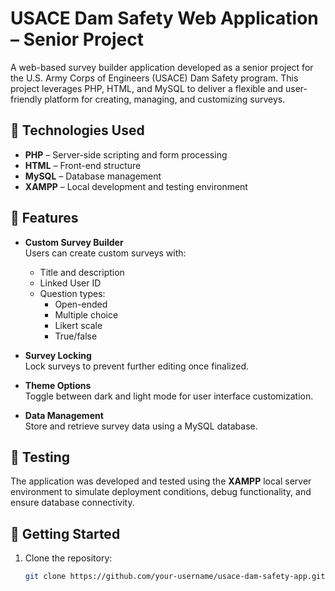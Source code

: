# USACE Dam Safety Web Application – Senior Project

A web-based survey builder application developed as a senior project for the U.S. Army Corps of Engineers (USACE) Dam Safety program. This project leverages PHP, HTML, and MySQL to deliver a flexible and user-friendly platform for creating, managing, and customizing surveys.

## 🔧 Technologies Used

- **PHP** – Server-side scripting and form processing
- **HTML** – Front-end structure
- **MySQL** – Database management
- **XAMPP** – Local development and testing environment

## 📝 Features

- **Custom Survey Builder**  
  Users can create custom surveys with:
  - Title and description
  - Linked User ID
  - Question types: 
    - Open-ended  
    - Multiple choice  
    - Likert scale  
    - True/false  

- **Survey Locking**  
  Lock surveys to prevent further editing once finalized.

- **Theme Options**  
  Toggle between dark and light mode for user interface customization.

- **Data Management**  
  Store and retrieve survey data using a MySQL database.

## 🧪 Testing

The application was developed and tested using the **XAMPP** local server environment to simulate deployment conditions, debug functionality, and ensure database connectivity.

## 🚀 Getting Started

1. Clone the repository:
   ```bash
   git clone https://github.com/your-username/usace-dam-safety-app.git
